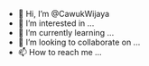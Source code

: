 - 👋 Hi, I’m @CawukWijaya
- 👀 I’m interested in ...
- 🌱 I’m currently learning ...
- 💞️ I’m looking to collaborate on ...
- 📫 How to reach me ...

<!---
CawukWijaya/CawukWijaya is a ✨ special ✨ repository because its `README.md` (this file) appears on your GitHub profile.
You can click the Preview link to take a look at your changes.
--->
